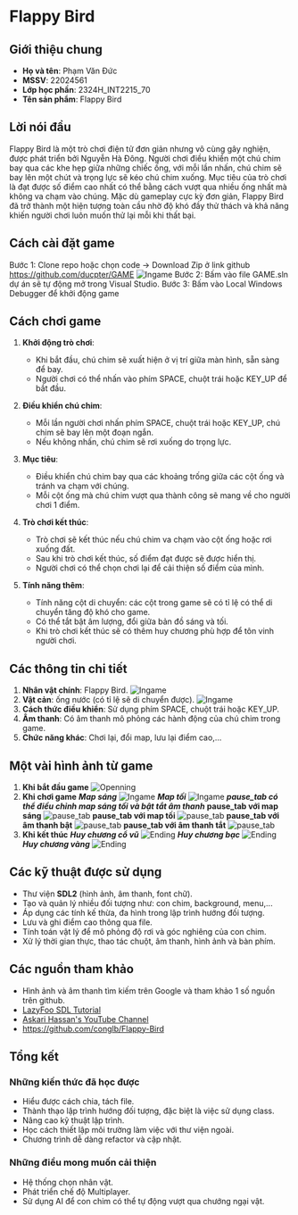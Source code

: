 # Flappy Bird

## Giới thiệu chung
- **Họ và tên**: Phạm Văn Đức
- **MSSV**: 22024561
- **Lớp học phần**: 2324H_INT2215_70
- **Tên sản phẩm**: Flappy Bird

## Lời nói đầu
Flappy Bird là một trò chơi điện tử đơn giản nhưng vô cùng gây nghiện, được phát triển bởi Nguyễn Hà Đông. Người chơi điều khiển một chú chim bay qua các khe hẹp giữa những chiếc ống, với mỗi lần nhấn, chú chim sẽ bay lên một chút và trọng lực sẽ kéo chú chim xuống. Mục tiêu của trò chơi là đạt được số điểm cao nhất có thể bằng cách vượt qua nhiều ống nhất mà không va chạm vào chúng. Mặc dù gameplay cực kỳ đơn giản, Flappy Bird đã trở thành một hiện tượng toàn cầu nhờ độ khó đầy thử thách và khả năng khiến người chơi luôn muốn thử lại mỗi khi thất bại.

## Cách cài đặt game
Bước 1: Clone repo 
hoặc chọn code -> Download Zip ở link github https://github.com/ducpter/GAME
![Ingame](GAME/res/demo/github.png)
Bước 2: Bấm vào file GAME.sln dự án sẽ tự động mở trong Visual Studio.
Bước 3: Bấm vào Local Windows Debugger để khởi động game

## Cách chơi game

1. **Khởi động trò chơi**:
   - Khi bắt đầu, chú chim sẽ xuất hiện ở vị trí giữa màn hình, sẵn sàng để bay. 
   - Người chơi có thể nhấn vào phím SPACE, chuột trái hoặc KEY_UP để bắt đầu.

2. **Điều khiển chú chim**:
   - Mỗi lần người chơi nhấn phím SPACE, chuột trái hoặc KEY_UP, chú chim sẽ bay lên một đoạn ngắn. 
   - Nếu không nhấn, chú chim sẽ rơi xuống do trọng lực.

3. **Mục tiêu**:
   - Điều khiển chú chim bay qua các khoảng trống giữa các cột ống và tránh va chạm với chúng.
   - Mỗi cột ống mà chú chim vượt qua thành công sẽ mang về cho người chơi 1 điểm.

4. **Trò chơi kết thúc**:
   - Trò chơi sẽ kết thúc nếu chú chim va chạm vào cột ống hoặc rơi xuống đất.
   - Sau khi trò chơi kết thúc, số điểm đạt được sẽ được hiển thị. 
   - Người chơi có thể chọn chơi lại để cải thiện số điểm của mình.

5. **Tính năng thêm**:
   - Tính năng cột di chuyển: các cột trong game sẽ có tỉ lệ có thể di chuyển tăng độ khó cho game.
   - Có thể tắt bật âm lượng, đổi giữa bản đồ sáng và tối.
   - Khi trò chơi kết thúc sẽ có thêm huy chương phù hợp để tôn vinh người chơi.

## Các thông tin chi tiết
1. **Nhân vật chính**: Flappy Bird.
   ![Ingame](GAME/res/image/bird.png)
2. **Vật cản**: ống nước (có tỉ lệ sẽ di chuyển được).
   ![Ingame](GAME/res/image/pipe.png)
3. **Cách thức điều khiển**: Sử dụng phím SPACE, chuột trái hoặc KEY_UP.
4. **Âm thanh**: Có âm thanh mô phỏng các hành động của chú chim trong game.
5. **Chức năng khác**: Chơi lại, đổi map, lưu lại điểm cao,...

## Một vài hình ảnh từ game
1. **Khi bắt đầu game**
   ![Openning](GAME/res/demo/message.png)
2. **Khi chơi game**
   ***Map sáng***
      ![Ingame](GAME/res/demo/ingame_day.png)
   ***Map tối***
      ![Ingame](GAME/res/demo/ingame_night.png)
   ***pause_tab có thể điều chỉnh map sáng tối và bật tắt âm thanh***
      ****pause_tab với map sáng****
         ![pause_tab](GAME/res/demo/pause_tab_music_on.png)
      ****pause_tab với map tối****
         ![pause_tab](GAME/res/demo/pause_tab_nightmode.png)
      ****pause_tab với âm thanh bật****
         ![pause_tab](GAME/res/demo/pause_tab_music_on.png)
      ****pause_tab với âm thanh tắt****
         ![pause_tab](GAME/res/demo/pause_tab_music_off.png)
3. **Khi kết thúc**
   ***Huy chương cổ vũ***
      ![Ending](GAME/res/demo/co_vu.png)
   ***Huy chương bạc***
      ![Ending](GAME/res/demo/huychuongbac.png)
   ***Huy chương vàng***
      ![Ending](GAME/res/demo/huychuongvang.png)
   

## Các kỹ thuật được sử dụng
- Thư viện **SDL2** (hình ảnh, âm thanh, font chữ).
- Tạo và quản lý nhiều đối tượng như: con chim, background, menu,...
- Áp dụng các tính kế thừa, đa hình trong lập trình hướng đối tượng.
- Lưu và ghi điểm cao thông qua file.
- Tính toán vật lý để mô phỏng độ rơi và góc nghiêng của con chim.
- Xử lý thời gian thực, thao tác chuột, âm thanh, hình ảnh và bàn phím.

## Các nguồn tham khảo
- Hình ảnh và âm thanh tìm kiếm trên Google và tham khảo 1 số nguồn trên github.
- [LazyFoo SDL Tutorial](https://lazyfoo.net/tutorials/SDL/index.php)
- [Askari Hassan's YouTube Channel](https://www.youtube.com/channel/UC2Ab_b49frkmgFJajOvtkpw)
- https://github.com/conglb/Flappy-Bird

## Tổng kết

### Những kiến thức đã học được
- Hiểu được cách chia, tách file.
- Thành thạo lập trình hướng đối tượng, đặc biệt là việc sử dụng class.
- Nâng cao kỹ thuật lập trình.
- Học cách thiết lập môi trường làm việc với thư viện ngoài.
- Chương trình dễ dàng refactor và cập nhật.

### Những điều mong muốn cải thiện
- Hệ thống chọn nhân vật.
- Phát triển chế độ Multiplayer.
- Sử dụng AI để con chim có thể tự động vượt qua chướng ngại vật.
